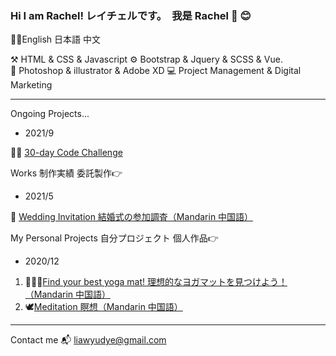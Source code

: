 ### Hi I am Rachel! レイチェルです。　我是 Rachel 👋 😊
💁‍♀️English 日本語 中文

⚒  HTML & CSS & Javascript        ⚙️  Bootstrap & Jquery & SCSS & Vue.      
🎨 Photoshop & illustrator & Adobe XD      💻 Project Management & Digital Marketing

---
Ongoing Projects...
- 2021/9

🏃‍♀️ [30-day Code Challenge]()

Works 制作実績 委託製作👉
- 2021/5 

🌻 [Wedding Invitation 結婚式の参加調査（Mandarin 中国語）](https://butterfly-l.github.io/wedding/wang-wang)

My Personal Projects 自分プロジェクト 個人作品👉
- 2020/12 
1. 🧘🏻‍♀️[Find your best yoga mat! 理想的なヨガマットを見つけよう！（Mandarin 中国語）](https://butterfly-l.github.io/36deg-yoga/yogatest.html) 
2. 🕊[Meditation 瞑想（Mandarin 中国語）](https://butterfly-l.github.io/meditation/meditation.html) 

---
Contact me 📬 liawyudye@gmail.com

<!--
**Butterfly-L/Butterfly-L** is a ✨ _special_ ✨ repository because its `README.md` (this file) appears on your GitHub profile.

Here are some ideas to get you started:

- 🔭 I’m currently working on ...
- 🌱 I’m currently learning ...
- 👯 I’m looking to collaborate on ...
- 🤔 I’m looking for help with ...
- 💬 Ask me about ...
- 📫 How to reach me: ...
- 😄 Pronouns: ...
- ⚡ Fun fact: ...
-->
